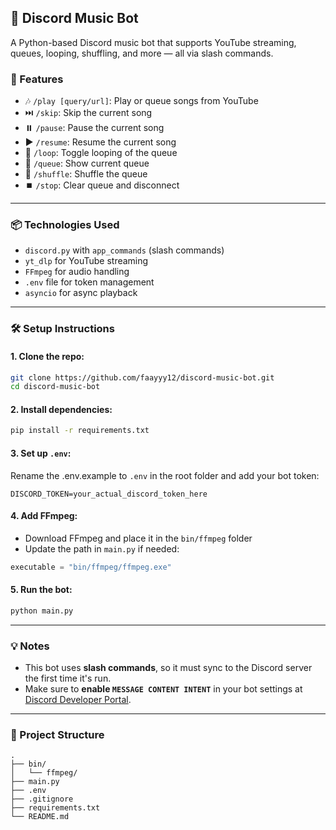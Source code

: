 ## 🎵 Discord Music Bot

A Python-based Discord music bot that supports YouTube streaming, queues, looping, shuffling, and more — all via slash commands.

### 🚀 Features

* 🎶 `/play [query/url]`: Play or queue songs from YouTube
* ⏭️ `/skip`: Skip the current song
* ⏸️ `/pause`: Pause the current song
* ▶️ `/resume`: Resume the current song 
* 🔁 `/loop`: Toggle looping of the queue
* 📃 `/queue`: Show current queue
* 🔀 `/shuffle`: Shuffle the queue
* ⏹️ `/stop`: Clear queue and disconnect

---

### 📦 Technologies Used

* `discord.py` with `app_commands` (slash commands)
* `yt_dlp` for YouTube streaming
* `FFmpeg` for audio handling
* `.env` file for token management
* `asyncio` for async playback

---

### 🛠️ Setup Instructions

#### 1. Clone the repo:

```bash
git clone https://github.com/faayyy12/discord-music-bot.git
cd discord-music-bot
```

#### 2. Install dependencies:

```bash
pip install -r requirements.txt
```

#### 3. Set up `.env`:

Rename the .env.example to `.env` in the root folder and add your bot token:

```
DISCORD_TOKEN=your_actual_discord_token_here
```


#### 4. Add FFmpeg:

* Download FFmpeg and place it in the `bin/ffmpeg` folder
* Update the path in `main.py` if needed:

```python
executable = "bin/ffmpeg/ffmpeg.exe"
```

#### 5. Run the bot:

```bash
python main.py
```

---

### 💡 Notes

* This bot uses **slash commands**, so it must sync to the Discord server the first time it's run.
* Make sure to **enable `MESSAGE CONTENT INTENT`** in your bot settings at [Discord Developer Portal](https://discord.com/developers/applications).

---

### 📁 Project Structure

```
.
├── bin/
│   └── ffmpeg/
├── main.py
├── .env
├── .gitignore
├── requirements.txt
└── README.md
```
